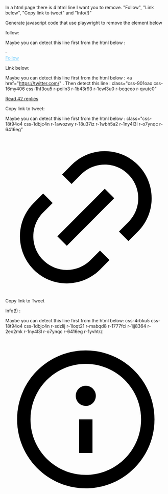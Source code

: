 In a html page there is 4 html line I want you to remove. "Follow", "Link below", "Copy link to tweet" and "Info(!)"

Generate javascript code that use playwright to remove the element below




follow:

Maybe you can detect this line first from the html below : <div class="css-1dbjc4n r-18u37iz r-1q142lx">

<div class="css-1dbjc4n r-18u37iz r-1q142lx"><div dir="auto" aria-hidden="true" class="css-901oao r-115tad6 r-1q142lx r-1qd0xha r-a023e6 r-16dba41 r-rjixqe r-bcqeeo r-s1qlax r-qvutc0" style=""><span class="css-901oao css-16my406 r-poiln3 r-bcqeeo r-qvutc0">·</span></div><a href="https://twitter.com/intent/follow?ref_src=twsrc%5Etfw%7Ctwcamp%5Etweetembed%7Ctwterm%5E1647846016522104833%7Ctwgr%5E21384c3c7baf5ec3a2c7e55e71d61d5e696e6e6a%7Ctwcon%5Es1_&amp;ref_url=https%3A%2F%2Fpublish.twitter.com%2F%3Fquery%3Dhttps3A2F2Ftwitter.com2Fakmalfirdxus2Fstatus2F1646610766840119296theme%3Ddarkwidget%3DTweet&amp;screen_name=gen_ericai" dir="auto" rel="noopener noreferrer nofollow" target="_blank" role="link" class="css-4rbku5 css-18t94o4 css-901oao r-1loqt21 r-1qd0xha r-a023e6 r-b88u0q r-rjixqe r-bcqeeo r-qvutc0" style="color: rgb(107, 201, 251);"><span class="css-901oao css-16my406 r-poiln3 r-bcqeeo r-qvutc0">Follow</span></a></div>





Link below:

Maybe you can detect this line first from the html below : <a href="https://twitter.com/" . Then detect this line : class="css-901oao css-16my406 css-1hf3ou5 r-poiln3 r-1b43r93 r-1cwl3u0 r-bcqeeo r-qvutc0"



<a href="https://twitter.com/gen_ericai/status/1647846016522104833?ref_src=twsrc%5Etfw%7Ctwcamp%5Etweetembed%7Ctwterm%5E1647846016522104833%7Ctwgr%5E21384c3c7baf5ec3a2c7e55e71d61d5e696e6e6a%7Ctwcon%5Es1_&amp;ref_url=https%3A%2F%2Fpublish.twitter.com%2F%3Fquery%3Dhttps3A2F2Ftwitter.com2Fakmalfirdxus2Fstatus2F1646610766840119296theme%3Ddarkwidget%3DTweet" rel="noopener noreferrer nofollow" target="_blank" role="link" class="css-4rbku5 css-18t94o4 css-1dbjc4n r-1niwhzg r-sdzlij r-1phboty r-rs99b7 r-1loqt21 r-15ysp7h r-4wgw6l r-1ny4l3l r-ymttw5 r-o7ynqc r-6416eg r-lrvibr" style="border-color: rgb(83, 100, 113);"><div dir="auto" class="css-901oao r-1awozwy r-6koalj r-18u37iz r-16y2uox r-1qd0xha r-a023e6 r-b88u0q r-1777fci r-rjixqe r-bcqeeo r-q4m81j r-qvutc0" style="color: rgb(107, 201, 251);"><span class="css-901oao css-16my406 css-1hf3ou5 r-poiln3 r-1b43r93 r-1cwl3u0 r-bcqeeo r-qvutc0"><span class="css-901oao css-16my406 r-poiln3 r-bcqeeo r-qvutc0">Read 42 replies</span></span></div></a>




Copy link to tweet:

Maybe you can detect this line first from the html below : class="css-18t94o4 css-1dbjc4n r-1awozwy r-18u37iz r-1wbh5a2 r-1ny4l3l r-o7ynqc r-6416eg"

<div role="button" tabindex="0" class="css-18t94o4 css-1dbjc4n r-1awozwy r-18u37iz r-1wbh5a2 r-1ny4l3l r-o7ynqc r-6416eg"><div tabindex="-1" class="css-1dbjc4n r-sdzlij r-mabqd8 r-1777fci r-cnkkqs r-1yvhtrz"><svg viewBox="0 0 24 24" aria-hidden="true" class="r-115tad6 r-4qtqp9 r-yyyyoo r-1xvli5t r-dnmrzs r-bnwqim r-1plcrui r-lrvibr" style=""><g><path d="M18.36 5.64c-1.95-1.96-5.11-1.96-7.07 0L9.88 7.05 8.46 5.64l1.42-1.42c2.73-2.73 7.16-2.73 9.9 0 2.73 2.74 2.73 7.17 0 9.9l-1.42 1.42-1.41-1.42 1.41-1.41c1.96-1.96 1.96-5.12 0-7.07zm-2.12 3.53l-7.07 7.07-1.41-1.41 7.07-7.07 1.41 1.41zm-12.02.71l1.42-1.42 1.41 1.42-1.41 1.41c-1.96 1.96-1.96 5.12 0 7.07 1.95 1.96 5.11 1.96 7.07 0l1.41-1.41 1.42 1.41-1.42 1.42c-2.73 2.73-7.16 2.73-9.9 0-2.73-2.74-2.73-7.17 0-9.9z"></path></g></svg></div><div dir="auto" class="css-901oao css-1hf3ou5 r-115tad6 r-1qd0xha r-1b43r93 r-b88u0q r-1cwl3u0 r-13hce6t r-bcqeeo r-qvutc0" style=""><span class="css-901oao css-16my406 r-poiln3 r-bcqeeo r-qvutc0">Copy link to Tweet</span></div></div>




Info(!) :


Maybe you can detect this line first from the html below:   css-4rbku5 css-18t94o4 css-1dbjc4n r-sdzlij r-1loqt21 r-mabqd8 r-1777fci r-1jj8364 r-2eo2mk r-1ny4l3l r-o7ynqc r-6416eg r-1yvhtrz

<a href="https://help.twitter.com/en/twitter-for-websites-ads-info-and-privacy" rel="noopener noreferrer nofollow" target="_blank" aria-label="Twitter Ads info and privacy" role="link" class="css-4rbku5 css-18t94o4 css-1dbjc4n r-sdzlij r-1loqt21 r-mabqd8 r-1777fci r-1jj8364 r-2eo2mk r-1ny4l3l r-o7ynqc r-6416eg r-1yvhtrz"><svg viewBox="0 0 24 24" aria-hidden="true" class="r-115tad6 r-4qtqp9 r-yyyyoo r-1xvli5t r-dnmrzs r-bnwqim r-1plcrui r-lrvibr"><g><path d="M13.5 8.5c0 .83-.67 1.5-1.5 1.5s-1.5-.67-1.5-1.5S11.17 7 12 7s1.5.67 1.5 1.5zM13 17v-5h-2v5h2zm-1 5.25c5.66 0 10.25-4.59 10.25-10.25S17.66 1.75 12 1.75 1.75 6.34 1.75 12 6.34 22.25 12 22.25zM20.25 12c0 4.56-3.69 8.25-8.25 8.25S3.75 16.56 3.75 12 7.44 3.75 12 3.75s8.25 3.69 8.25 8.25z"></path></g></svg></a>